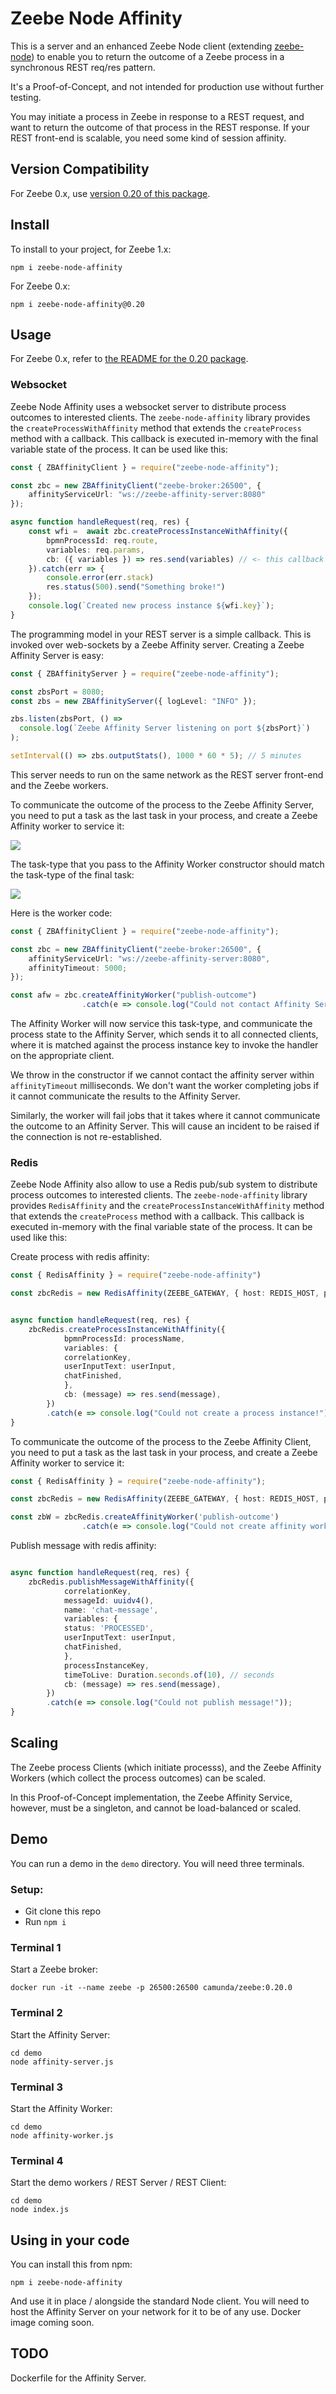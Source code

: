 # Zeebe Node Affinity 

This is a server and an enhanced Zeebe Node client (extending [zeebe-node](https://github.com/creditsenseau/zeebe-client-node-js)) to enable you to return the outcome of a Zeebe process in a synchronous REST req/res pattern.

It's a Proof-of-Concept, and not intended for production use without further testing.

You may initiate a process in Zeebe in response to a REST request, and want to return the outcome of that process in the REST response. If your REST front-end is scalable, you need some kind of session affinity.

## Version Compatibility

For Zeebe 0.x, use [version 0.20 of this package](https://www.npmjs.com/package/zeebe-node-affinity/v/0.20.0).

## Install

To install to your project, for Zeebe 1.x:

```
npm i zeebe-node-affinity
```

For Zeebe 0.x:

```
npm i zeebe-node-affinity@0.20
```

## Usage

For Zeebe 0.x, refer to [the README for the 0.20 package](https://www.npmjs.com/package/zeebe-node-affinity/v/0.20.0).

### Websocket

Zeebe Node Affinity uses a websocket server to distribute process outcomes to interested clients. The `zeebe-node-affinity` library provides the `createProcessWithAffinity` method that extends the `createProcess` method with a callback. This callback is executed in-memory with the final variable state of the process. It can be used like this:

```typescript
const { ZBAffinityClient } = require("zeebe-node-affinity");

const zbc = new ZBAffinityClient("zeebe-broker:26500", {
    affinityServiceUrl: "ws://zeebe-affinity-server:8080"
});

async function handleRequest(req, res) {
    const wfi =  await zbc.createProcessInstanceWithAffinity({
        bpmnProcessId: req.route,
        variables: req.params,
        cb: ({ variables }) => res.send(variables) // <- this callback gets the process outcome
    }).catch(err => {
        console.error(err.stack)
        res.status(500).send("Something broke!")
    });
    console.log(`Created new process instance ${wfi.key}`);
}
```

The programming model in your REST server is a simple callback. This is invoked over web-sockets by a Zeebe Affinity server. Creating a Zeebe Affinity Server is easy:

```typescript
const { ZBAffinityServer } = require("zeebe-node-affinity");

const zbsPort = 8080;
const zbs = new ZBAffinityServer({ logLevel: "INFO" });

zbs.listen(zbsPort, () =>
  console.log(`Zeebe Affinity Server listening on port ${zbsPort}`)
);

setInterval(() => zbs.outputStats(), 1000 * 60 * 5); // 5 minutes
```

This server needs to run on the same network as the REST server front-end and the Zeebe workers.

To communicate the outcome of the process to the Zeebe Affinity Server, you need to put a task as the last task in your process, and create a Zeebe Affinity worker to service it:

![](img/affinity-task.png)

The task-type that you pass to the Affinity Worker constructor should match the task-type of the final task:

![](img/affinity-task-type.png)

Here is the worker code:

```typescript
const { ZBAffinityClient } = require("zeebe-node-affinity");

const zbc = new ZBAffinityClient("zeebe-broker:26500", {
    affinityServiceUrl: "ws://zeebe-affinity-server:8080",
    affinityTimeout: 5000;
});

const afw = zbc.createAffinityWorker("publish-outcome")
                .catch(e => console.log("Could not contact Affinity Server!"));
```

The Affinity Worker will now service this task-type, and communicate the process state to the Affinity Server, which sends it to all connected clients, where it is matched against the process instance key to invoke the handler on the appropriate client.

We throw in the constructor if we cannot contact the affinity server within `affinityTimeout` milliseconds. We don't want the worker completing jobs if it cannot communicate the results to the Affinity Server.

Similarly, the worker will fail jobs that it takes where it cannot communicate the outcome to an Affinity Server. This will cause an incident to be raised if the connection is not re-established.

### Redis


Zeebe Node Affinity also allow to use a Redis pub/sub system to distribute process outcomes to interested clients. The `zeebe-node-affinity` library provides `RedisAffinity` and the `createProcessInstanceWithAffinity` method that extends the `createProcess` method with a callback. This callback is executed in-memory with the final variable state of the process. It can be used like this:

Create process with redis affinity:

```typescript
const { RedisAffinity } = require("zeebe-node-affinity") 

const zbcRedis = new RedisAffinity(ZEEBE_GATEWAY, { host: REDIS_HOST, password: REDIS_AUTH });


async function handleRequest(req, res) {
    zbcRedis.createProcessInstanceWithAffinity({
            bpmnProcessId: processName,
            variables: {
            correlationKey,
            userInputText: userInput,
            chatFinished,
            },
            cb: (message) => res.send(message),
        })
        .catch(e => console.log("Could not create a process instance!"));
}
```

To communicate the outcome of the process to the Zeebe Affinity Client, you need to put a task as the last task in your process, and create a Zeebe Affinity worker to service it:

```typescript
const { RedisAffinity } = require("zeebe-node-affinity");

const zbcRedis = new RedisAffinity(ZEEBE_GATEWAY, { host: REDIS_HOST, password: REDIS_AUTH });

const zbW = zbcRedis.createAffinityWorker('publish-outcome')
                .catch(e => console.log("Could not create affinity worker!"));
```

Publish message with redis affinity:

```typescript

async function handleRequest(req, res) {
    zbcRedis.publishMessageWithAffinity({
            correlationKey,
            messageId: uuidv4(),
            name: 'chat-message',
            variables: {
            status: 'PROCESSED',
            userInputText: userInput,
            chatFinished,
            },
            processInstanceKey,
            timeToLive: Duration.seconds.of(10), // seconds
            cb: (message) => res.send(message),
        })
        .catch(e => console.log("Could not publish message!"));
}
```

## Scaling

The Zeebe process Clients (which initiate processs), and the Zeebe Affinity Workers (which collect the process outcomes) can be scaled.

In this Proof-of-Concept implementation, the Zeebe Affinity Service, however, must be a singleton, and cannot be load-balanced or scaled.

## Demo

You can run a demo in the `demo`  directory. You will need three terminals.

### Setup:
- Git clone this repo
- Run `npm i`

### Terminal 1
Start a Zeebe broker:

```
docker run -it --name zeebe -p 26500:26500 camunda/zeebe:0.20.0
```

### Terminal 2
Start the Affinity Server:

```
cd demo
node affinity-server.js
```

### Terminal 3
Start the Affinity Worker:

```
cd demo
node affinity-worker.js
```

### Terminal 4
Start the demo workers / REST Server / REST Client:

```
cd demo
node index.js
```

## Using in your code

You can install this from npm:

```
npm i zeebe-node-affinity
```

And use it in place / alongside the standard Node client. You will need to host the Affinity Server on your network for it to be of any use. Docker image coming soon.

## TODO

Dockerfile for the Affinity Server.
